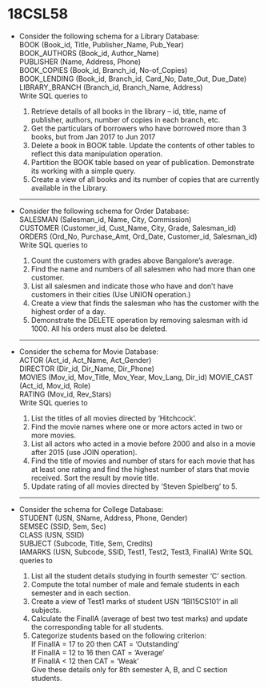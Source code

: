 # 18CSL58


* Consider the following schema for a Library Database: <br>
	BOOK (Book_id, Title, Publisher_Name, Pub_Year)</br>
	BOOK_AUTHORS (Book_id, Author_Name)</br>
	PUBLISHER (Name, Address, Phone)</br>
	BOOK_COPIES (Book_id, Branch_id, No-of_Copies) </br>
	BOOK_LENDING (Book_id, Branch_id, Card_No, Date_Out, Due_Date) </br>
	LIBRARY_BRANCH (Branch_id, Branch_Name, Address)</br>
	Write SQL queries to
	1. Retrieve details of all books in the library – id, title, name of publisher, authors,
	number of copies in each branch, etc.
	2. Get the particulars of borrowers who have borrowed more than 3 books, but from Jan
	2017 to Jun 2017
	3. Delete a book in BOOK table. Update the contents of other tables to reflect this data
	manipulation operation.
	4. Partition the BOOK table based on year of publication. Demonstrate its working with a
	simple query.
	5. Create a view of all books and its number of copies that are currently available in the
	Library.
	------

* Consider the following schema for Order Database:<br>
	SALESMAN (Salesman_id, Name, City, Commission)</br>
	CUSTOMER (Customer_id, Cust_Name, City, Grade, Salesman_id) </br>
	ORDERS (Ord_No, Purchase_Amt, Ord_Date, Customer_id, Salesman_id) </br>
	Write SQL queries to
	1. Count the customers with grades above Bangalore’s average.
	2. Find the name and numbers of all salesmen who had more than one customer.
	3. List all salesmen and indicate those who have and don’t have customers in their cities
	(Use UNION operation.)
	4. Create a view that finds the salesman who has the customer with the highest order of a
	day.
	5. Demonstrate the DELETE operation by removing salesman with id 1000. All his orders
	must also be deleted.
	-----

* Consider the schema for Movie Database: <br>
	ACTOR (Act_id, Act_Name, Act_Gender)<br>
	DIRECTOR (Dir_id, Dir_Name, Dir_Phone)<br>
	MOVIES (Mov_id, Mov_Title, Mov_Year, Mov_Lang, Dir_id) MOVIE_CAST (Act_id, Mov_id, Role)<br>
	RATING (Mov_id, Rev_Stars)<br>
	Write SQL queries to
	1. List the titles of all movies directed by ‘Hitchcock’.
	2. Find the movie names where one or more actors acted in two or more movies.
	3. List all actors who acted in a movie before 2000 and also in a movie after
	2015 (use JOIN operation).
	4. Find the title of movies and number of stars for each movie that has at least one
	rating and find the highest number of stars that movie received. Sort the result by
		  movie title.
	5. Update rating of all movies directed by ‘Steven Spielberg’ to 5.
	-----

* Consider the schema for College Database:<br>
	STUDENT (USN, SName, Address, Phone, Gender)<br>
	SEMSEC (SSID, Sem, Sec)<br>
	CLASS (USN, SSID)<br>
	SUBJECT (Subcode, Title, Sem, Credits)<br>
	IAMARKS (USN, Subcode, SSID, Test1, Test2, Test3, FinalIA) Write SQL queries to<br>
	1. List all the student details studying in fourth semester ‘C’ section.
	2. Compute the total number of male and female students in each semester and in each
	section.
	3. Create a view of Test1 marks of student USN ‘1BI15CS101’ in all subjects.
	4. Calculate the FinalIA (average of best two test marks) and update the
	corresponding table for all students.
	5. Categorize students based on the following criterion:<br>
	If FinalIA = 17 to 20 then CAT = ‘Outstanding’<br>
	If FinalIA = 12 to 16 then CAT = ‘Average’<br>
	If FinalIA < 12 then CAT = ‘Weak’<br>
	Give these details only for 8th semester A, B, and C section students.
